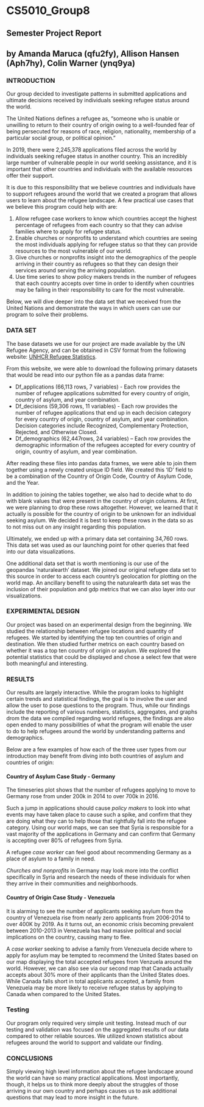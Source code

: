 # CS5010_Group8
## Semester Project Report
## by Amanda Maruca (qfu2fy), Allison Hansen (Aph7hy), Colin Warner (ynq9ya)


### INTRODUCTION

Our group decided to investigate patterns in submitted applications and ultimate decisions received by individuals seeking refugee status around the world. 

The United Nations defines a refugee as, “someone who is unable or unwilling to return to their country of origin owing to a well-founded fear of being persecuted for reasons of race, religion, nationality, membership of a particular social group, or political opinion.” 

In 2019, there were 2,245,378 applications filed across the world by individuals seeking refugee status in another country. This an incredibly large number of vulnerable people in our world seeking assistance, and it is important that other countries and individuals with the available resources offer their support. 

It is due to this responsibility that we believe countries and individuals have to support refugees around the world that we created a program that allows users to learn about the refugee landscape. A few practical use cases that we believe this program could help with are:

1.	Allow refugee case workers to know which countries accept the highest percentage of refugees from each country so that they can advise families where to apply for refugee status. 
1.	Enable churches or nonprofits to understand which countries are seeing the most individuals applying for refugee status so that they can provide resources to the most vulnerable of our world. 
1.	Give churches or nonprofits insight into the demographics of the people arriving in their country as refugees so that they can design their services around serving the arriving population.
1.	Use time series to show policy makers trends in the number of refugees that each country accepts over time in order to identify when countries may be failing in their responsibility to care for the most vulnerable.

Below, we will dive deeper into the data set that we received from the United Nations and demonstrate the ways in which users can use our program to solve their problems. 


### DATA SET

The base datasets we use for our project are made available by the UN Refugee Agency, and can be obtained in CSV format from the following website: [UNHCR Refugee Statistics](https://www.unhcr.org/refugee-statistics/download/?url=2w5FZk). 

From this website, we were able to download the following primary datasets that would be read into our python file as a pandas data frame:

* Df_applications (66,113 rows, 7 variables) - Each row provides the number of refugee applications submitted for every country of origin, country of asylum, and year combination.
* Df_decisions (59,306 rows, 11 variables) - Each row provides the number of refugee applications that end up in each decision category for every country of origin, country of asylum, and year combination. Decision categories include Recognized, Complementary Protection, Rejected, and Otherwise Closed. 
* Df_demographics (62,447rows, 24 variables) – Each row provides the demographic information of the refugees accepted for every country of origin, country of asylum, and year combination.

After reading these files into pandas data frames, we were able to join them together using a newly created unique ID field. We created this ‘ID’ field to be a combination of the Country of Origin Code, Country of Asylum Code, and the Year. 

In addition to joining the tables together, we also had to decide what to do with blank values that were present in the country of origin columns. At first, we were planning to drop these rows altogether. However, we learned that it actually is possible for the country of origin to be unknown for an individual seeking asylum. We decided it is best to keep these rows in the data so as to not miss out on any insight regarding this population.

Ultimately, we ended up with a primary data set containing 34,760 rows. This data set was used as our launching point for other queries that feed into our data visualizations. 

One additional data set that is worth mentioning is our use of the geopandas ‘naturalearth’ dataset. We joined our original refugee data set to this source in order to access each country’s geolocation for plotting on the world map. An ancillary benefit to using the naturalearth data set was the inclusion of their population and gdp metrics that we can also layer into our visualizations. 

### EXPERIMENTAL DESIGN

Our project was based on an experimental design from the beginning. We studied the relationship between refugee locations and quantity of refugees. We started by identifying the top ten countries of origin and destination. We then studied further metrics on each country based on whether it was a top ten country of origin or asylum. We explored the potential statistics that could be displayed and chose a select few that were both meaningful and interesting. 

### RESULTS

Our results are largely interactive. While the program looks to highlight certain trends and statistical findings, the goal is to involve the user and allow 
the user to pose questions to the program. Thus, while our findings include the reporting of various numbers, statistics, aggregates, and graphs drom the data we compiled regarding world refugees, the findings are also open ended to many possibilities of what the program will enable the user to do to help refugees around the world by understanding patterns and demographics.

Below are a few examples of how each of the three user types from our introduction may benefit from diving into both countries of asylum and countries of origin:

#### Country of Asylum Case Study - Germany 

The timeseries plot shows that the number of refugees applying to move to Germany rose from under 200k in 2014 to over 700k in 2016. 

Such a jump in applications should cause *policy makers* to look into what events may have taken place to cause such a spike, and confirm that they are doing what they can to help those that rightfully fall into the refugee category. Using our world maps, we can see that Syria is responsible for a vast majority of the applications in Germany and can confirm that Germany is accepting over 80% of refugees from Syria. 

A refugee *case worker* can feel good about recommending Germany as a place of asylum to a family in need. 

*Churches and nonprofits* in Germany may look more into the conflict specifically in Syria and research the needs of these individuals for when they arrive in their communities and neighborhoods.  

#### Country of Origin Case Study - Venezuela 

It is alarming to see the number of applicants seeking asylum from the country of Venezuela rise from nearly zero applicants from 2006-2014 to over 400K by 2019. As it turns out, an economic crisis becoming prevalent between 2010-2013 in Venezuela has had massive political and social implications on the country, causing many to flee.

A *case worker* seeking to advise a family from Venezuela decide where to apply for asylum may be tempted to recommend the United States based on our map displaying the total accepted refugees from Venzuela around the world. However, we can also see via our second map that Canada actually accepts about 30% more of their applicants than the United States does. While Canada falls short in total applicants accepted, a family from Venezuela may be more likely to receive refugee status by applying to Canada when compared to the United States.

### Testing 
Our program only required very simple unit testing. Instead much of our testing and validation was focused on the aggregated results of our data compared to other reliable sources. We utilized known statistics about refugees around the world to support and validate our finding. 

### CONCLUSIONS

Simply viewing high level information about the refugee landscape around the world can have so many practical applications. Most importantly, though, it helps us to think more deeply about the struggles of those arriving in our own country and perhaps causes us to ask additional questions that may lead to more insight in the future. 
